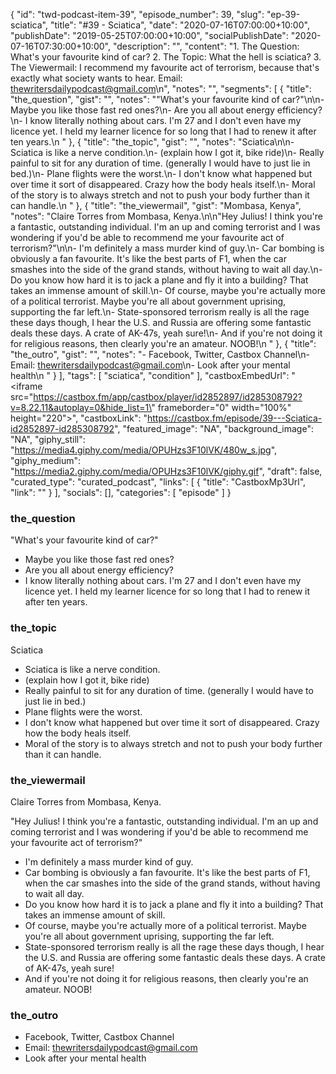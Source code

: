 {
	"id": "twd-podcast-item-39",
	"episode_number": 39,
	"slug": "ep-39-sciatica",
	"title": "#39 - Sciatica",
	"date": "2020-07-16T07:00:00+10:00",
	"publishDate": "2019-05-25T07:00:00+10:00",
	"socialPublishDate": "2020-07-16T07:30:00+10:00",
	"description": "",
	"content": "1. The Question: What's your favourite kind of car? 2. The Topic: What the hell is sciatica? 3. The Viewermail: I recommend my favourite act of terrorism, because that's exactly what society wants to hear. Email: thewritersdailypodcast@gmail.com\n",
	"notes": "",
	"segments": [
		{
			"title": "the_question",
			"gist": "",
			"notes": "\"What's your favourite kind of car?\"\n\n- Maybe you like those fast red ones?\n- Are you all about energy efficiency?\n- I know literally nothing about cars. I'm 27 and I don't even have my licence yet. I held my learner licence for so long that I had to renew it after ten years.\n      "
		},
		{
			"title": "the_topic",
			"gist": "",
			"notes": "Sciatica\n\n- Sciatica is like a nerve condition.\n- (explain how I got it, bike ride)\n- Really painful to sit for any duration of time. (generally I would have to just lie in bed.)\n- Plane flights were the worst.\n- I don't know what happened but over time it sort of disappeared. Crazy how the body heals itself.\n- Moral of the story is to always stretch and not to push your body further than it can handle.\n      "
		},
		{
			"title": "the_viewermail",
			"gist": "Mombasa, Kenya",
			"notes": "Claire Torres from Mombasa, Kenya.\n\n\"Hey Julius! I think you're a fantastic, outstanding individual. I'm an up and coming terrorist and I was wondering if you'd be able to recommend me your favourite act of terrorism?\"\n\n- I'm definitely a mass murder kind of guy.\n- Car bombing is obviously a fan favourite. It's like the best parts of F1, when the car smashes into the side of the grand stands, without having to wait all day.\n- Do you know how hard it is to jack a plane and fly it into a building? That takes an immense amount of skill.\n- Of course, maybe you're actually more of a political terrorist. Maybe you're all about government uprising, supporting the far left.\n- State-sponsored terrorism really is all the rage these days though, I hear the U.S. and Russia are offering some fantastic deals these days. A crate of AK-47s, yeah sure!\n- And if you're not doing it for religious reasons, then clearly you're an amateur. NOOB!\n      "
		},
		{
			"title": "the_outro",
			"gist": "",
			"notes": "- Facebook, Twitter, Castbox Channel\n- Email: thewritersdailypodcast@gmail.com\n- Look after your mental health\n      "
		}
	],
	"tags": [
		"sciatica",
		"condition"
	],
	"castboxEmbedUrl": "<iframe src=\"https://castbox.fm/app/castbox/player/id2852897/id285308792?v=8.22.11&autoplay=0&hide_list=1\" frameborder=\"0\" width=\"100%\" height=\"220\"></iframe>",
	"castboxLink": "https://castbox.fm/episode/39---Sciatica-id2852897-id285308792",
	"featured_image": "NA",
	"background_image": "NA",
	"giphy_still": "https://media4.giphy.com/media/OPUHzs3F10lVK/480w_s.jpg",
	"giphy_medium": "https://media2.giphy.com/media/OPUHzs3F10lVK/giphy.gif",
	"draft": false,
	"curated_type": "curated_podcast",
	"links": [
		{
			"title": "CastboxMp3Url",
			"link": ""
		}
	],
	"socials": [],
	"categories": [
		"episode"
	]
}

### the_question

"What's your favourite kind of car?"

- Maybe you like those fast red ones?
- Are you all about energy efficiency?
- I know literally nothing about cars. I'm 27 and I don't even have my licence yet. I held my learner licence for so long that I had to renew it after ten years.
      
### the_topic

Sciatica

- Sciatica is like a nerve condition.
- (explain how I got it, bike ride)
- Really painful to sit for any duration of time. (generally I would have to just lie in bed.)
- Plane flights were the worst.
- I don't know what happened but over time it sort of disappeared. Crazy how the body heals itself.
- Moral of the story is to always stretch and not to push your body further than it can handle.
      
### the_viewermail

Claire Torres from Mombasa, Kenya.

"Hey Julius! I think you're a fantastic, outstanding individual. I'm an up and coming terrorist and I was wondering if you'd be able to recommend me your favourite act of terrorism?"

- I'm definitely a mass murder kind of guy.
- Car bombing is obviously a fan favourite. It's like the best parts of F1, when the car smashes into the side of the grand stands, without having to wait all day.
- Do you know how hard it is to jack a plane and fly it into a building? That takes an immense amount of skill.
- Of course, maybe you're actually more of a political terrorist. Maybe you're all about government uprising, supporting the far left.
- State-sponsored terrorism really is all the rage these days though, I hear the U.S. and Russia are offering some fantastic deals these days. A crate of AK-47s, yeah sure!
- And if you're not doing it for religious reasons, then clearly you're an amateur. NOOB!
      
### the_outro

- Facebook, Twitter, Castbox Channel
- Email: thewritersdailypodcast@gmail.com
- Look after your mental health
      
